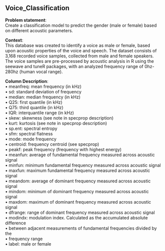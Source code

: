 ## Voice_Classification

**Problem statement**:<br>
Create a classification model to predict the gender (male or female) based on different acoustic parameters.

**Context**:<br>
This database was created to identify a voice as male or female, based upon acoustic properties of the voice and speech. The dataset consists of 3,168 recorded voice samples, collected from male and female speakers. The voice samples are pre-processed by acoustic analysis in R using the seewave and tuneR packages, with an analyzed frequency range of 0hz-280hz (human vocal range).

**Column Description**:<br>
• meanfreq: mean frequency (in kHz)<br>
• sd: standard deviation of frequency<br>
• median: median frequency (in kHz)<br>
• Q25: first quantile (in kHz)<br>
• Q75: third quantile (in kHz)<br>
• IQR: interquantile range (in kHz)<br>
• skew: skewness (see note in specprop description)<br>
• kurt: kurtosis (see note in specprop description)<br>
• sp.ent: spectral entropy<br>
• sfm: spectral flatness<br>
• mode: mode frequency<br>
• centroid: frequency centroid (see specprop)<br>
• peakf: peak frequency (frequency with highest energy)<br>
• meanfun: average of fundamental frequency measured across acoustic signal<br>
• minfun: minimum fundamental frequency measured across acoustic signal<br>
• maxfun: maximum fundamental frequency measured across acoustic signal<br>
• meandom: average of dominant frequency measured across acoustic signal<br>
• mindom: minimum of dominant frequency measured across acoustic signal<br>
• maxdom: maximum of dominant frequency measured across acoustic signal<br>
• dfrange: range of dominant frequency measured across acoustic signal<br>
• modindx: modulation index. Calculated as the accumulated absolute difference<br>
• between adjacent measurements of fundamental frequencies divided by the<br>
• frequency range<br>
• label: male or female<br>

